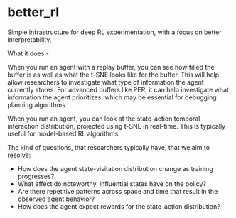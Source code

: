 # better_rl
Simple infrastructure for deep RL experimentation, with a focus on better interpretability.

What it does - 

When you run an agent with a replay buffer, you can see how filled the buffer is as well as what the t-SNE looks like for the buffer. This will help allow researchers to investigate what type of information the agent currently stores. For advanced buffers like PER, it can help investigate what information the agent prioritizes, which may be essential for debugging planning algorithms.

When you run an agent, you can look at the state-action temporal interaction distribution, projected using t-SNE in real-time. This is typically useful for model-based RL algorithms.

The kind of questions, that researchers typically have, that we aim to resolve:
- How does the agent state-visitation distribution change as training progresses?
- What effect do noteworthy, influential states have on the policy?
- Are there repetitive patterns across space and time that result in the observed agent
behavior?
- How does the agent expect rewards for the state-action distribution?